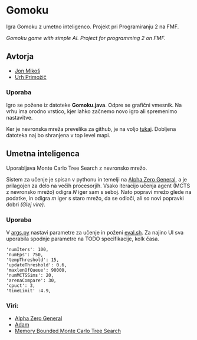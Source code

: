 # Gomoku
Igra Gomoku z umetno inteligenco. Projekt pri Programiranju 2 na FMF.


_Gomoku game with simple AI. Project for programming 2  on FMF._

## Avtorja
- [Jon Mikoš](https://github.com/MikosJon)
- [Urh Primožič](https://github.com/urhprimozic/)


### Uporaba
Igro se požene iz datoteke **Gomoku.java**. Odpre se grafični vmesnik. Na vrhu ima orodno vrstico, kjer lahko začnemo novo igro ali spremenimo nastavitve.

Ker je nevronska mreža prevelika za github, je na voljo [tukaj](https://drive.google.com/file/d/16MdSD9MrXKQqXPTWkMArrID-27b_VOom/view?usp=sharing). Dobljena datoteka naj bo shranjena v top level mapi.
## Umetna inteligenca

Uporabljava Monte Carlo Tree Search z nevronsko mrežo.

Sistem za učenje je spisan v pythonu in temelji na [Alpha Zero General](https://github.com/suragnair/alpha-zero-general), a je prilagojen za delo na večih procesorjih. Vsako iteracijo učenja agent (MCTS z nevronsko mrežo) odigra *N* iger sam s seboj. Nato popravi mrežo glede na podatke, in odigra *m* iger s staro mrežo, da se odloči, ali so novi popravki dobri *(Glej vire)*.

### Uporaba
V [args.py](https://github.com/urhprimozic/gomoku/blob/main/ai/args.py) nastavi parametre za učenje in poženi [eval.sh](https://github.com/urhprimozic/gomoku/blob/main/ai/eval.sh). Za najino UI sva uporabila spodnje parametre na TODO specifikacije, kolk časa.

    'numIters': 100,
    'numEps': 750,
    'tempThreshold': 15,
    'updateThreshold': 0.6,
    'maxlenOfQueue': 90000,
    'numMCTSSims': 20,
    'arenaCompare': 30,
    'cpuct': 3,
    'timeLimit' :4.9,

### Viri:
 - [Alpha Zero General](https://raw.githubusercontent.com/suragnair/alpha-zero-general/master/pretrained_models/writeup.pdf#cite.alphagozero)
 - [Adam](https://arxiv.org/pdf/1412.6980.pdf)
 - [Memory Bounded Monte Carlo Tree Search](http://orangehelicopter.com/academic/papers/powley_aiide17.pdf)
